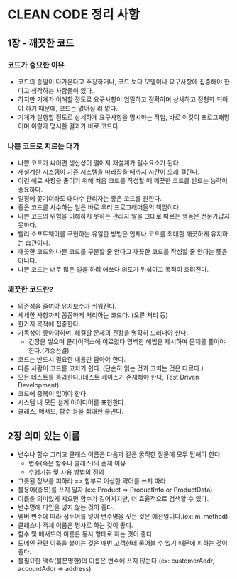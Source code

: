 # CLEAN CODE 정리 사항

## 1장 - 깨끗한 코드

### 코드가 중요한 이유

- 코드의 종말이 다가온다고 주장하거나, 코드 보다 모델이나 요구사항에 집중해야 한다고 생각하는 사람들이 있다.
- 하지만 기계가 이해할 정도로 요구사항이 엄밀하고 정확하며 상세하고 정형화 되어야 하기 때문에, 코드는 없어질 리 없다.
- 기계가 실행할 정도로 상세하게 요구사항을 명시하는 작업, 바로 이것이 프로그래밍이며 이렇게 명시한 결과가 바로 코드다.

### 나쁜 코드로 치르는 대가

- 나쁜 코드가 싸이면 생산성이 떨어져 재설계가 필수요소가 된다.
- 재설계한 시스템이 기존 시스템을 따라잡을 때까지 시간이 오래 걸린다.
- 이런 애로 사항을 줄이기 위해 처음 코드를 작성할 때 깨끗한 코드를 만드는 능력이 중요하다.
- 일정에 쫒기더라도 대다수 관리자는 좋은 코드를 원한다.
- 좋은 코드를 사수하는 일은 바로 우리 프로그래머들의 책임이다.
- 나쁜 코드의 위험을 이해하지 못하는 관리자 말을 그대로 따르는 행동은 전문가답지 못하다.
- 빨리 소프트웨어를 구현하는 유일한 방법은 언제나 코드를 최대한 깨끗하게 유지하는 습관이다.
- 깨끗한 코드와 나쁜 코드를 구분할 줄 안다고 깨끗한 코드를 작성할 줄 안다는 뜻은 아니다.
- 나쁜 코드는 너무 많은 일을 하려 애쓰다 의도가 뒤섞이고 목적이 흐려진다.

### 깨끗한 코드란?

- 의존성을 줄여야 유지보수가 쉬워진다.
- 세세한 사항까지 꼼꼼하게 처리하는 코드다. (오류 처리 등)
- 한가지 목적에 집중한다.
- 가독성이 좋아야하며, 해결할 문제의 긴장을 명확히 드러내야 한다.
  - 긴장을 쌓으며 클라이맥스에 이르렀다 명백한 해법을 제시하며 문제를 풀어야 한다.(기승전결)
- 코드는 반드시 필요한 내용만 담아야 한다.
- 다른 사람이 코드를 고치기 쉽다. (단순히 읽는 것과 고치는 것은 다르다.)
- 모든 테스트를 통과한다.(테스트 케이스가 존재해야 한다, Test Driven Development)
- 코드에 중복이 없어야 한다.
- 시스템 내 모든 설계 아이디어를 표현한다.
- 클래스, 메서드, 함수 등을 최대한 줄인다.



## 2장 의미 있는 이름

- 변수나 함수 그리고 클래스 이름은 다음과 같은 굵직한 질문에 모두 답해야 한다.
  - 변수(혹은 함수나 클래스)의 존재 이유
  - 수행기능 및 사용 방법의 정의
- 그릇된 정보를 피하라 => 함부로 이상한 약어를 쓰지 마라.
- 불용어(중복)를 쓰지 말자 (ex: Product => ProductInfo or ProductData)
- 이름을 의미있게 지으면 함수가 길어지지만, 더 효율적으로 검색할 수 있다.
- 변수명에 타입을 넣지 않는 것이 좋다.
- 멤버 변수에 따라 접두어를 넣어 변수명을 짓는 것은 예전일이다.(ex: m_method)
- 클래스나 객체 이름은 명사로 하는 것이 좋다.
- 함수 및 메서드의 이름은 동사 형태로 하는 것이 좋다.
- 도메인 관련 이름을 붙이는 것은 매번 고객한테 물어볼 수 있기 때문에 피하는 것이 좋다.
- 불필요한 맥락(불분명한)의 이름은 변수에 쓰지 않는다.(ex: customerAddr, accountAddr => address)